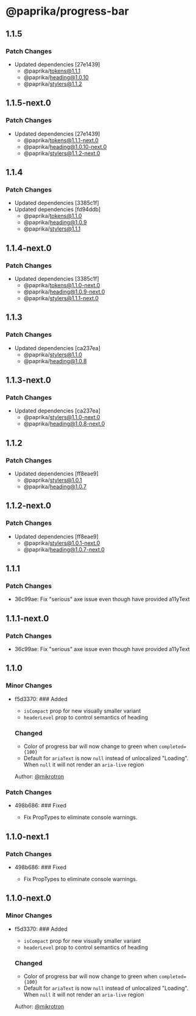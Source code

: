 # @paprika/progress-bar

## 1.1.5

### Patch Changes

- Updated dependencies [27e1439]
  - @paprika/tokens@1.1.1
  - @paprika/heading@1.0.10
  - @paprika/stylers@1.1.2

## 1.1.5-next.0

### Patch Changes

- Updated dependencies [27e1439]
  - @paprika/tokens@1.1.1-next.0
  - @paprika/heading@1.0.10-next.0
  - @paprika/stylers@1.1.2-next.0

## 1.1.4

### Patch Changes

- Updated dependencies [3385c1f]
- Updated dependencies [fd94ddb]
  - @paprika/tokens@1.1.0
  - @paprika/heading@1.0.9
  - @paprika/stylers@1.1.1

## 1.1.4-next.0

### Patch Changes

- Updated dependencies [3385c1f]
  - @paprika/tokens@1.1.0-next.0
  - @paprika/heading@1.0.9-next.0
  - @paprika/stylers@1.1.1-next.0

## 1.1.3

### Patch Changes

- Updated dependencies [ca237ea]
  - @paprika/stylers@1.1.0
  - @paprika/heading@1.0.8

## 1.1.3-next.0

### Patch Changes

- Updated dependencies [ca237ea]
  - @paprika/stylers@1.1.0-next.0
  - @paprika/heading@1.0.8-next.0

## 1.1.2

### Patch Changes

- Updated dependencies [ff8eae9]
  - @paprika/stylers@1.0.1
  - @paprika/heading@1.0.7

## 1.1.2-next.0

### Patch Changes

- Updated dependencies [ff8eae9]
  - @paprika/stylers@1.0.1-next.0
  - @paprika/heading@1.0.7-next.0

## 1.1.1

### Patch Changes

- 36c99ae: Fix "serious" axe issue even though have provided a11yText

## 1.1.1-next.0

### Patch Changes

- 36c99ae: Fix "serious" axe issue even though have provided a11yText

## 1.1.0

### Minor Changes

- f5d3370: ### Added

  - `isCompact` prop for new visually smaller variant
  - `headerLevel` prop to control semantics of heading

  ### Changed

  - Color of progress bar will now change to green when `completed={100}`
  - Default for `ariaText` is now `null` instead of unlocalized "Loading". When `null` it will not render an `aria-live` region

  Author: [@mikrotron](https://github.com/mikrotron)

### Patch Changes

- 498b686: ### Fixed

  - Fix PropTypes to eliminate console warnings.

## 1.1.0-next.1

### Patch Changes

- 498b686: ### Fixed

  - Fix PropTypes to eliminate console warnings.

## 1.1.0-next.0

### Minor Changes

- f5d3370: ### Added

  - `isCompact` prop for new visually smaller variant
  - `headerLevel` prop to control semantics of heading

  ### Changed

  - Color of progress bar will now change to green when `completed={100}`
  - Default for `ariaText` is now `null` instead of unlocalized "Loading". When `null` it will not render an `aria-live` region

  Author: [@mikrotron](https://github.com/mikrotron)
